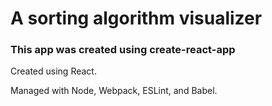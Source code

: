 # A sorting algorithm visualizer
### This app was created using create-react-app

Created using React.

Managed with Node, Webpack, ESLint, and Babel.
